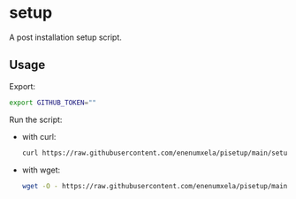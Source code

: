 # setup

A post installation setup script.

## Usage

Export:

```bash
export GITHUB_TOKEN=""
```

Run the script:

* with curl:

	```bash
	curl https://raw.githubusercontent.com/enenumxela/pisetup/main/setup | bash
	```

* with wget:

	```bash
	wget -O - https://raw.githubusercontent.com/enenumxela/pisetup/main/setup | bash
	```
